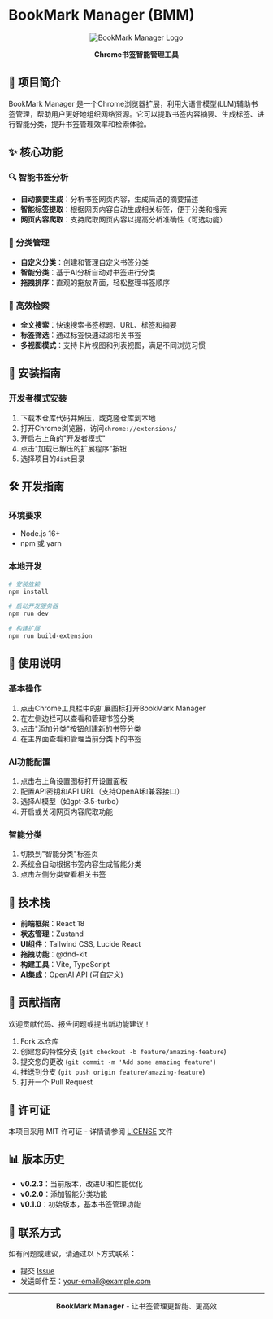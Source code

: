 # BookMark Manager (BMM)

<div align="center">

![BookMark Manager Logo](./public/icons/icon128.png)

**Chrome书签智能管理工具**

</div>

## 📖 项目简介

BookMark Manager 是一个Chrome浏览器扩展，利用大语言模型(LLM)辅助书签管理，帮助用户更好地组织网络资源。它可以提取书签内容摘要、生成标签、进行智能分类，提升书签管理效率和检索体验。

## ✨ 核心功能

### 🔍 智能书签分析
- **自动摘要生成**：分析书签网页内容，生成简洁的摘要描述
- **智能标签提取**：根据网页内容自动生成相关标签，便于分类和搜索
- **网页内容爬取**：支持爬取网页内容以提高分析准确性（可选功能）

### 📂 分类管理
- **自定义分类**：创建和管理自定义书签分类
- **智能分类**：基于AI分析自动对书签进行分类
- **拖拽排序**：直观的拖放界面，轻松整理书签顺序

### 🔎 高效检索
- **全文搜索**：快速搜索书签标题、URL、标签和摘要
- **标签筛选**：通过标签快速过滤相关书签
- **多视图模式**：支持卡片视图和列表视图，满足不同浏览习惯

## 🚀 安装指南

### 开发者模式安装
1. 下载本仓库代码并解压，或克隆仓库到本地
2. 打开Chrome浏览器，访问`chrome://extensions/`
3. 开启右上角的"开发者模式"
4. 点击"加载已解压的扩展程序"按钮
5. 选择项目的`dist`目录

## 🛠️ 开发指南

### 环境要求
- Node.js 16+
- npm 或 yarn

### 本地开发
```bash
# 安装依赖
npm install

# 启动开发服务器
npm run dev

# 构建扩展
npm run build-extension
```

## 📝 使用说明

### 基本操作
1. 点击Chrome工具栏中的扩展图标打开BookMark Manager
2. 在左侧边栏可以查看和管理书签分类
3. 点击"添加分类"按钮创建新的书签分类
4. 在主界面查看和管理当前分类下的书签

### AI功能配置
1. 点击右上角设置图标打开设置面板
2. 配置API密钥和API URL（支持OpenAI和兼容接口）
3. 选择AI模型（如gpt-3.5-turbo）
4. 开启或关闭网页内容爬取功能

### 智能分类
1. 切换到"智能分类"标签页
2. 系统会自动根据书签内容生成智能分类
3. 点击左侧分类查看相关书签

## 🔧 技术栈

- **前端框架**：React 18
- **状态管理**：Zustand
- **UI组件**：Tailwind CSS, Lucide React
- **拖拽功能**：@dnd-kit
- **构建工具**：Vite, TypeScript
- **AI集成**：OpenAI API (可自定义)

## 🤝 贡献指南

欢迎贡献代码、报告问题或提出新功能建议！

1. Fork 本仓库
2. 创建您的特性分支 (`git checkout -b feature/amazing-feature`)
3. 提交您的更改 (`git commit -m 'Add some amazing feature'`)
4. 推送到分支 (`git push origin feature/amazing-feature`)
5. 打开一个 Pull Request

## 📄 许可证

本项目采用 MIT 许可证 - 详情请参阅 [LICENSE](LICENSE) 文件

## 📊 版本历史

- **v0.2.3**：当前版本，改进UI和性能优化
- **v0.2.0**：添加智能分类功能
- **v0.1.0**：初始版本，基本书签管理功能

## 📱 联系方式

如有问题或建议，请通过以下方式联系：

- 提交 [Issue](https://github.com/yourusername/bookmark-manager/issues)
- 发送邮件至：[your-email@example.com](mailto:your-email@example.com)

---

<div align="center">

**BookMark Manager** - 让书签管理更智能、更高效

</div>